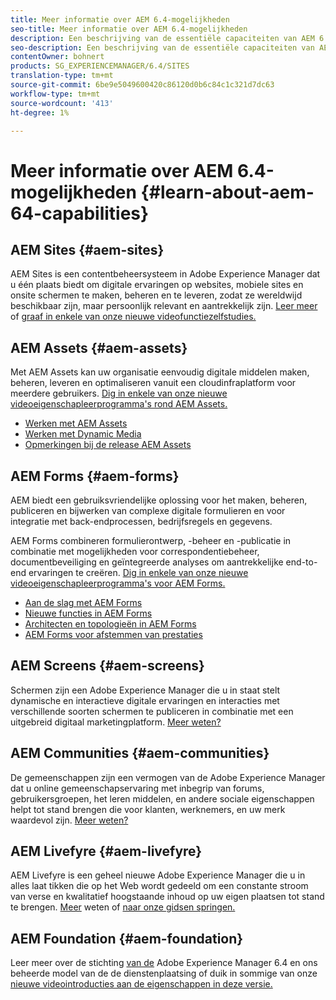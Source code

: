 ```yaml
---
title: Meer informatie over AEM 6.4-mogelijkheden
seo-title: Meer informatie over AEM 6.4-mogelijkheden
description: Een beschrijving van de essentiële capaciteiten van AEM 6.4
seo-description: Een beschrijving van de essentiële capaciteiten van AEM 6.4
contentOwner: bohnert
products: SG_EXPERIENCEMANAGER/6.4/SITES
translation-type: tm+mt
source-git-commit: 6be9e5049600420c86120d0b6c84c1c321d7dc63
workflow-type: tm+mt
source-wordcount: '413'
ht-degree: 1%

---
```



# Meer informatie over AEM 6.4-mogelijkheden {#learn-about-aem-64-capabilities}

## AEM Sites {#aem-sites}

AEM Sites is een contentbeheersysteem in Adobe Experience Manager dat u één plaats biedt om digitale ervaringen op websites, mobiele sites en onsite schermen te maken, beheren en te leveren, zodat ze wereldwijd beschikbaar zijn, maar persoonlijk relevant en aantrekkelijk zijn. [Leer meer](http://www.adobe.com/marketing-cloud/enterprise-content-management/web-cms.html) of [graaf in enkele van onze nieuwe videofunctiezelfstudies.](https://helpx.adobe.com/experience-manager/kt/sites/index/aem-6-4-sites.html)

## AEM Assets {#aem-assets}

Met AEM Assets kan uw organisatie eenvoudig digitale middelen maken, beheren, leveren en optimaliseren vanuit een cloudinfraplatform voor meerdere gebruikers. [Dig in enkele van onze nieuwe videoeigenschapleerprogramma&#39;s rond AEM Assets.](https://helpx.adobe.com/experience-manager/kt/assets/index/aem-6-4-assets.html)

* [Werken met AEM Assets](/help/assets/managing-assets-touch-ui.md)
* [Werken met Dynamic Media](/help/assets/dynamic-media.md)
* [Opmerkingen bij de release AEM Assets](/help/release-notes/assets.md)

## AEM Forms {#aem-forms}

AEM biedt een gebruiksvriendelijke oplossing voor het maken, beheren, publiceren en bijwerken van complexe digitale formulieren en voor integratie met back-endprocessen, bedrijfsregels en gegevens.

AEM Forms combineren formulierontwerp, -beheer en -publicatie in combinatie met mogelijkheden voor correspondentiebeheer, documentbeveiliging en geïntegreerde analyses om aantrekkelijke end-to-end ervaringen te creëren. [Dig in enkele van onze nieuwe videoeigenschapleerprogramma&#39;s voor AEM Forms.](https://helpx.adobe.com/experience-manager/kt/forms/index/aem-6-4-forms.html)

* [Aan de slag met AEM Forms](/help/forms/using/introduction-aem-forms.md)
* [Nieuwe functies in AEM Forms](/help/forms/using/whats-new.md)
* [Architecten en topologieën in AEM Forms](/help/forms/using/aem-forms-architecture-deployment.md)
* [AEM Forms voor afstemmen van prestaties](/help/forms/using/performance-tuning-aem-forms.md)

## AEM Screens {#aem-screens}

Schermen zijn een Adobe Experience Manager die u in staat stelt dynamische en interactieve digitale ervaringen en interacties met verschillende soorten schermen te publiceren in combinatie met een uitgebreid digitaal marketingplatform.  [Meer weten?](https://docs.adobe.com/content/help/en/experience-manager-screens/user-guide/aem-screens-introduction.html)

## AEM Communities {#aem-communities}

De gemeenschappen zijn een vermogen van de Adobe Experience Manager dat u online gemeenschapservaring met inbegrip van forums, gebruikersgroepen, het leren middelen, en andere sociale eigenschappen helpt tot stand brengen die voor klanten, werknemers, en uw merk waardevol zijn. [Meer weten?](http://www.adobe.com/marketing-cloud/enterprise-content-management/social-community-cms.html)

## AEM Livefyre {#aem-livefyre}

AEM Livefyre is een geheel nieuwe Adobe Experience Manager die u in alles laat tikken die op het Web wordt gedeeld om een constante stroom van verse en kwalitatief hoogstaande inhoud op uw eigen plaatsen tot stand te brengen. [Meer](http://www.adobe.com/marketing-cloud/enterprise-content-management/ugc-content-platform.html) weten of [naar onze gidsen springen.](https://answers.livefyre.com/product/livefyre-for-adobe-experience-manager-aem/)

## AEM Foundation {#aem-foundation}

Leer meer over de stichting [van de](/help/sites-deploying/home.md) Adobe Experience Manager 6.4 en ons beheerde model van de de dienstenplaatsing of duik in sommige van onze [nieuwe videointroducties aan de eigenschappen in deze versie.](https://helpx.adobe.com/experience-manager/kt/sites/index/aem-6-4-sites.html)
